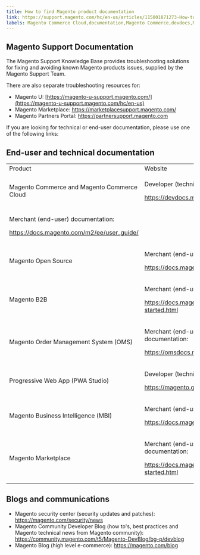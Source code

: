 ```yaml
---
title: How to find Magento product documentation
link: https://support.magento.com/hc/en-us/articles/115001871273-How-to-find-Magento-product-documentation
labels: Magento Commerce Cloud,documentation,Magento Commerce,devdocs,Magento,B2B,MBI,PWA,product,Magento Order Management,marketplace,Magento Business Intelligence,how to
---
```


## Magento Support Documentation

The Magento Support Knowledge Base provides troubleshooting solutions for fixing and avoiding known Magento products issues, supplied by the Magento Support Team.

There are also separate troubleshooting resources for:

* Magento U: [https://magento-u-support.magento.com/](https://magento-u-support.magento.com/hc/en-us)
* Magento Marketplace: [https://marketplacesupport.magento.com/ ](https://marketplacesupport.magento.com/)
* Magento Partners Portal: <https://partnersupport.magento.com>

If you are looking for technical or end-user documentation, please use one of the following links:

## End-user and technical documentation

<table>
<tbody>
<tr>
<td>Product</td>
<td>Website</td>
</tr>
<tr>
<td>Magento Commerce and Magento Commerce Cloud</td>
<td>
<p>Developer (technical) documentation:</p>
<p><a href="https://devdocs.magento.com">https://devdocs.magento.com/ </a></p>
</td>
</tr>
<tr>
<td>
<p>Merchant (end-user) documentation:</p>
<p><a href="https://docs.magento.com/m2/ee/user_guide/">https://docs.magento.com/m2/ee/user_guide/</a></p>
</td>
</tr>
<tr>
<td> 
<p>Magento Open Source</p>
<p> </p>
</td>
<td>
<p>Merchant (end-user) documentation:</p>
<p><a href="https://docs.magento.com/m2/ce/user_guide/">https://docs.magento.com/m2/ce/user_guide/</a></p>
</td>
</tr>
<tr>
<td> 
<p>Magento B2B </p>
<p> </p>
</td>
<td>
<p>Merchant (end-user) documentation:</p>
<p><a href="https://docs.magento.com/m2/b2b/user_guide/getting-started.html">https://docs.magento.com/m2/b2b/user_guide/getting-started.html</a></p>
</td>
</tr>
<tr>
<td>Magento Order Management System (OMS)</td>
<td>
<p>Merchant (end-user) and developer (technical) documentation:</p>
<p><a href="https://omsdocs.magento.com/en/">https://omsdocs.magento.com/en/ </a></p>
</td>
</tr>
<tr>
<td>Progressive Web App (PWA Studio)</td>
<td>
<p>Developer (technical) documentation:</p>
<p><a href="https://magento.github.io/pwa-studio/">https://magento.github.io/pwa-studio/</a></p>
</td>
</tr>
<tr>
<td>Magento Business Intelligence (MBI)</td>
<td>
<p>Merchant (end-user) documentation:</p>
<p><a href="https://docs.magento.com/mbi/">https://docs.magento.com/mbi/</a></p>
</td>
</tr>
<tr>
<td>Magento Marketplace </td>
<td>
<p>Merchant (end-user) and developer (technical) documentation:</p>
<p><a href="https://docs.magento.com/marketplace/user_guide/getting-started.html">https://docs.magento.com/marketplace/user_guide/getting-started.html</a></p>
</td>
</tr>
</tbody>
</table>

 

## Blogs and communications

* Magento security center (security updates and patches): [https://magento.com/security/news ](https://magento.com/security/news)
* Magento Community Developer Blog (how to's, best practices and Magento technical news from Magento community): <https://community.magento.com/t5/Magento-DevBlog/bg-p/devblog>
* Magento Blog (high level e-commerce): <https://magento.com/blog>